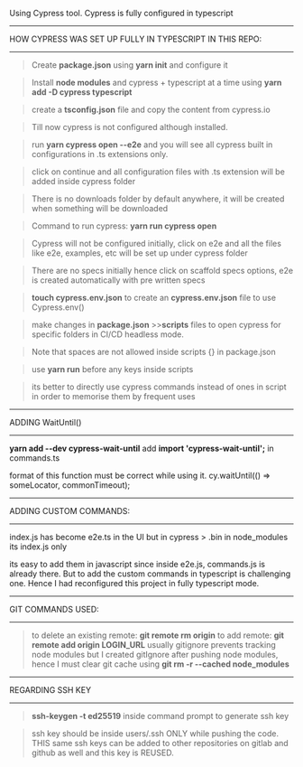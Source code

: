 Using Cypress tool. Cypress is fully configured in typescript

_________________________________________________
HOW CYPRESS WAS SET UP FULLY IN TYPESCRIPT IN THIS REPO:
_________________________________________________
> Create **package.json** using **yarn init** and configure it

> Install **node modules** and cypress + typescript at a time  using **yarn add -D cypress typescript**

> create a **tsconfig.json** file and copy the content from cypress.io

> Till now cypress is not configured although installed.

> run **yarn cypress open --e2e**  and you will see all cypress built in configurations in .ts extensions only.

> click on continue and all configuration files with .ts extension will be added inside cypress folder

> There is no downloads folder by default anywhere, it will be created when something will be downloaded 

> Command to run cypress: **yarn run cypress open**

> Cypress will not be configured initially, click on e2e and all the files like e2e, examples, etc will be set up under cypress folder

> There are no specs initially hence click on scaffold specs options, e2e is created automatically with pre written specs

> **touch cypress.env.json** to create an **cypress.env.json** file to use Cypress.env()

> make changes in **package.json** >>**scripts** files to open cypress for specific folders in CI/CD headless mode.

> Note that spaces are not allowed inside scripts {} in package.json

> use **yarn run** before any keys inside scripts

> its better to directly use cypress commands instead of ones in script in order to memorise them by frequent uses

_________________________________________________
ADDING WaitUntil()
_________________________________________________
**yarn add --dev cypress-wait-until**
add **import 'cypress-wait-until';** in commands.ts

format of this function must be correct while using it.
cy.waitUntil(() => someLocator, commonTimeout);

_________________________________________________
ADDING CUSTOM COMMANDS:
_________________________________________________
index.js has become e2e.ts in the UI but in cypress > .bin in node_modules its index.js only

its easy to add them in javascript since inside e2e.js, commands.js is already there.
But to add the custom commands in typescript is challenging one. Hence I had reconfigured this project in fully typescript mode.

_________________________________________________
GIT COMMANDS USED:
_________________________________________________
> to delete an existing remote: **git remote rm origin**
> to add remote: **git remote add origin LOGIN_URL**
> usually gitignore prevents tracking node modules but I created gitIgnore after pushing node modules, hence I must clear git cache using **git rm -r --cached node_modules**

_________________________________________________
REGARDING SSH KEY
_________________________________________________
> **ssh-keygen -t ed25519** inside command prompt to generate ssh key

> ssh key should be inside users/.ssh ONLY while pushing the code. THIS same ssh keys can be added to other repositories on gitlab and github as well and this key is REUSED.